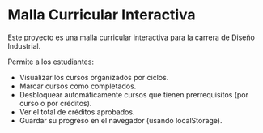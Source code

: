 # Malla Curricular Interactiva

Este proyecto es una malla curricular interactiva para la carrera de Diseño Industrial.

Permite a los estudiantes:

- Visualizar los cursos organizados por ciclos.
- Marcar cursos como completados.
- Desbloquear automáticamente cursos que tienen prerrequisitos (por curso o por créditos).
- Ver el total de créditos aprobados.
- Guardar su progreso en el navegador (usando localStorage).
